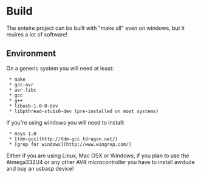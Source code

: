 # Build

The enteire project can be built with "make all" even on windows, but it reuires a lot of software!


## Environment

On a generic system you will need at least:

     * make
     * gcc-avr
	 * avr-libc
	 * gcc
     * g++
	 * libusb-1.0-0-dev
	 * libpthread-stubs0-dev (pre-installed on most systems)
	 
If you're using windows you will need to install:
     
	 * msys 1.0
	 * [tdm-gcc](http://tdm-gcc.tdragon.net/)
	 * [grep for windows](http://www.wingrep.com/)
	 
Either if you are using Linux, Mac OSX or Windows, if you plan to use the Atmega332U4 or any other
AVR microcontroller you have to install avrdude and buy an usbasp device!